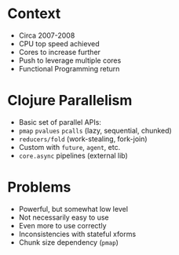 # Context

* Circa 2007-2008
* CPU top speed achieved
* Cores to increase further
* Push to leverage multiple cores
* Functional Programming return

# Clojure Parallelism

* Basic set of parallel APIs:
* `pmap` `pvalues` `pcalls` (lazy, sequential, chunked)
* `reducers/fold` (work-stealing, fork-join)
* Custom with `future`, `agent`, etc.
* `core.async` pipelines (external lib)

# Problems

* Powerful, but somewhat low level
* Not necessarily easy to use
* Even more to use correctly
* Inconsistencies with stateful xforms
* Chunk size dependency (`pmap`)
